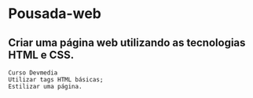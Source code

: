 # Pousada-web 
## Criar uma página web utilizando as tecnologias HTML e CSS.
    Curso Devmedia
    Utilizar tags HTML básicas;
    Estilizar uma página.
